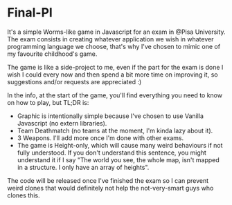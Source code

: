 # Final-PI
It's a simple Worms-like game in Javascript for an exam in @Pisa University.
The exam consists in creating whatever application we wish in whatever programming language we choose, that's why I've chosen to mimic one of my favourite childhood's game.

The game is like a side-project to me, even if the part for the exam is done I wish I could every now and then spend a bit more time on improving it, so suggestions and/or requests are appreciated :)

In the info, at the start of the game, you'll find everything you need to know on how to play, but TL;DR is:
  - Graphic is intentionally simple because I've chosen to use Vanilla Javascript (no extern libraries).
  - Team Deathmatch (no teams at the moment, I'm kinda lazy about it).
  - 3 Weapons. I'll add more once I'm done with other exams.
  - The game is Height-only, which will cause many weird behaviours if not fully understood. If you don't understand this sentence, you       might understand it if I say "The world you see, the whole map, isn't mapped in a structure. I only have an array of heights".
  
The code will be released once I've finished the exam so I can prevent weird clones that would definitely not help the not-very-smart guys who clones this.

